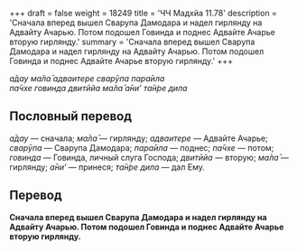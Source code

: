 +++
draft = false
weight = 18249
title = 'ЧЧ Мадхйа 11.78'
description = 'Сначала вперед вышел Сварупа Дамодара и надел гирлянду на Адвайту Ачарью. Потом подошел Говинда и поднес Адвайте Ачарье вторую гирлянду.'
summary = 'Сначала вперед вышел Сварупа Дамодара и надел гирлянду на Адвайту Ачарью. Потом подошел Говинда и поднес Адвайте Ачарье вторую гирлянду.'
+++

_а̄дау ма̄ла̄ адваитере сварӯпа пара̄ила  
па̄чхе говинда двитӣйа ма̄ла̄ а̄ни’ та̄н̇ре дила_

## Пословный перевод

_а̄дау_ — сначала; _ма̄ла̄_ — гирлянду; _адваитере_ — Адвайте Ачарье; _сварӯпа_ — Сварупа Дамодара; _пара̄ила_ — поднес; _па̄чхе_ — потом; _говинда_ — Говинда, личный слуга Господа; _двитӣйа_ — вторую; _ма̄ла̄_ — гирлянду; _а̄ни’_ — принеся; _та̄н̇ре_ _дила_ — дал Ему.

## Перевод

**Сначала вперед вышел Сварупа Дамодара и надел гирлянду на Адвайту Ачарью. Потом подошел Говинда и поднес Адвайте Ачарье вторую гирлянду.**
